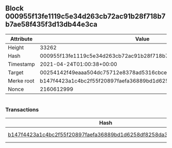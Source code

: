 ## Block 000955f13fe1119c5e34d263cb72ac91b28f718b7b7ae58f435f3d13db44e3ca

Attribute | Value
--- | ---
Height | 33262
Hash | 000955f13fe1119c5e34d263cb72ac91b28f718b7b7ae58f435f3d13db44e3ca
Timestamp | 2021-04-24T01:00:38+00:00
Target | 00254142f49eaaa504dc75712e8378ad5316cbcead634704b3734b6271167cc4
Merke root | b147f4423a1c4bc2f55f20897faefa36889bd1d6258df8258da3d78aff716e67
Nonce | 2160612999

```

```

### Transactions

Hash | Amount
--- | ---
[b147f4423a1c4bc2f55f20897faefa36889bd1d6258df8258da3d78aff716e67](b147f4423a1c4bc2f55f20897faefa36889bd1d6258df8258da3d78aff716e67.md) | 10.00000000 SKEPTI 
